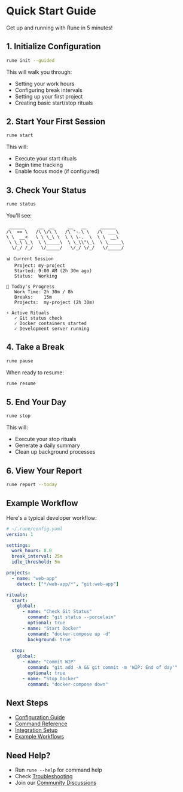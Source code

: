 # Quick Start Guide

Get up and running with Rune in 5 minutes!

## 1. Initialize Configuration

```bash
rune init --guided
```

This will walk you through:
- Setting your work hours
- Configuring break intervals
- Setting up your first project
- Creating basic start/stop rituals

## 2. Start Your First Session

```bash
rune start
```

This will:
- Execute your start rituals
- Begin time tracking
- Enable focus mode (if configured)

## 3. Check Your Status

```bash
rune status
```

You'll see:
```
 ______     __  __     __   __     ______   
/\  == \   /\ \/\ \   /\ "-.\ \   /\  ___\  
\ \  __<   \ \ \_\ \  \ \ \-.  \  \ \  __\  
 \ \_\ \_\  \ \_____\  \ \_\\"\_\  \ \_____\
  \/_/ /_/   \/_____/   \/_/ \/_/   \/_____/ 

📊 Current Session
   Project: my-project
   Started: 9:00 AM (2h 30m ago)
   Status:  Working

🎯 Today's Progress
   Work Time: 2h 30m / 8h
   Breaks:    15m
   Projects:  my-project (2h 30m)

⚡ Active Rituals
   ✓ Git status check
   ✓ Docker containers started
   ✓ Development server running
```

## 4. Take a Break

```bash
rune pause
```

When ready to resume:
```bash
rune resume
```

## 5. End Your Day

```bash
rune stop
```

This will:
- Execute your stop rituals
- Generate a daily summary
- Clean up background processes

## 6. View Your Report

```bash
rune report --today
```

## Example Workflow

Here's a typical developer workflow:

```yaml
# ~/.rune/config.yaml
version: 1

settings:
  work_hours: 8.0
  break_interval: 25m
  idle_threshold: 5m

projects:
  - name: "web-app"
    detect: ["*/web-app/*", "git:web-app"]

rituals:
  start:
    global:
      - name: "Check Git Status"
        command: "git status --porcelain"
        optional: true
      - name: "Start Docker"
        command: "docker-compose up -d"
        background: true
        
  stop:
    global:
      - name: "Commit WIP"
        command: "git add -A && git commit -m 'WIP: End of day'"
        optional: true
      - name: "Stop Docker"
        command: "docker-compose down"
```

## Next Steps

- [Configuration Guide](../configuration/setup.md)
- [Command Reference](../commands/reference.md)
- [Integration Setup](../integrations/)
- [Example Workflows](../examples/)

## Need Help?

- Run `rune --help` for command help
- Check [Troubleshooting](./troubleshooting.md)
- Join our [Community Discussions](https://github.com/johnferguson/rune/discussions)